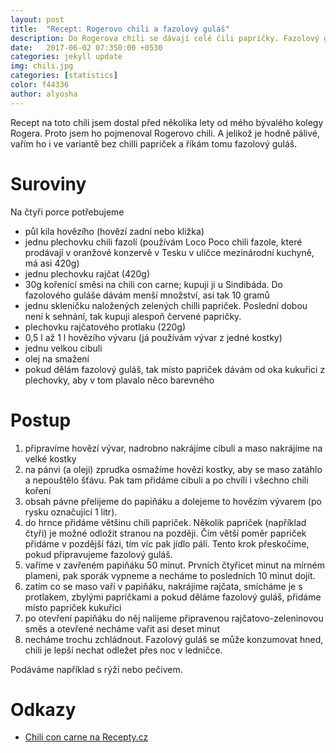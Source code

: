 ```yaml
---
layout: post
title:  "Recept: Rogerovo chili a fazolový guláš"
description: Do Rogerova chili se dávají celé čili papričky. Fazolový guláš je méně pálivá alternativa pro ty, kteří na papričky nejsou zvyklí.
date:   2017-06-02 07:3S0:00 +0530
categories: jekyll update
img: chili.jpg
categories: [statistics]
color: f44336
author: alyosha
---
```


Recept na toto chili jsem dostal před několika lety od mého bývalého kolegy Rogera. Proto jsem ho pojmenoval Rogerovo chili. A jelikož je hodně pálivé, vařím ho i ve variantě bez chilli papriček a říkám tomu fazolový guláš.

# Suroviny

Na čtyři porce potřebujeme

* půl kila hovězího (hovězí zadní nebo kližka)
* jednu plechovku chili fazolí (používám Loco Poco chili fazole, které prodávají v oranžové konzervě v Tesku v uličce mezinárodní kuchyně, má asi 420g)
* jednu plechovku rajčat (420g)
* 30g kořenící směsi na chili con carne; kupuji ji u Sindibáda. Do fazolového guláše dávám menší množství, asi tak 10 gramů
* jednu skleničku naložených zelených chilli papriček. Poslední dobou není k sehnání, tak kupuji alespoň červené papričky.
* plechovku rajčatového protlaku (220g)
* 0,5 l až 1 l hovězího vývaru (já používám vývar z jedné kostky)
* jednu velkou cibuli
* olej na smažení
* pokud dělám fazolový guláš, tak místo papriček dávám od oka kukuřici z plechovky, aby v tom plavalo něco barevného

# Postup

1. připravíme hovězí vývar, nadrobno nakrájíme cibuli a maso nakrájíme na velké kostky
2. na pánvi (a oleji) zprudka osmažíme hovězí kostky, aby se maso zatáhlo a nepouštělo šťávu. Pak tam přidáme cibuli a po chvíli i všechno chili koření
3. obsah pávne přelijeme do papiňáku a dolejeme to hovězím vývarem (po rysku označující 1 litr). 
4. do hrnce přidáme většinu chili papriček. Několik papriček (například čtyři) je možné odložit stranou na později. Čím větší poměr papriček přidáme v pozdější fázi, tím víc pak jídlo pálí. Tento krok přeskočíme, pokud připravujeme fazolový guláš.
5. vaříme v zavřeném papiňáku 50 minut. Prvních čtyřicet minut na mírném plameni, pak sporák vypneme a necháme to posledních 10 minut dojít.
6. zatím co se maso vaří v papiňáku, nakrájíme rajčata, smícháme je s protlakem, zbylými papričkami a pokud děláme fazolový guláš, přidáme místo papriček kukuřici
7. po otevření papiňáku do něj nalijeme připravenou rajčatovo-zeleninovou směs a otevřené necháme vařit asi deset minut
8. necháme trochu zchládnout. Fazolový guláš se může konzumovat hned, chili je lepší nechat odležet přes noc v ledničce.

Podáváme například s rýží nebo pečivem. 

# Odkazy

* [Chili con carne na Recepty.cz](http://www.recepty.cz/recept/cnhili-con-carne-155475)

